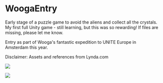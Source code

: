 # WoogaEntry
Early stage of a puzzle game to avoid the aliens and collect all the crystals. My first full Unity game - still learning, but this was so rewarding! If files are missing, please let me know. 

Entry as part of Wooga's fantastic expedition to UNITE Europe in Amsterdam this year. 

Disclaimer: Assets and references from Lynda.com

![](https://i.gyazo.com/b44b6e92c022c7e8a85ffa4a95c82609.png)


![](https://i.gyazo.com/4c9c919c23b54fafe484c834db844e01.png)
